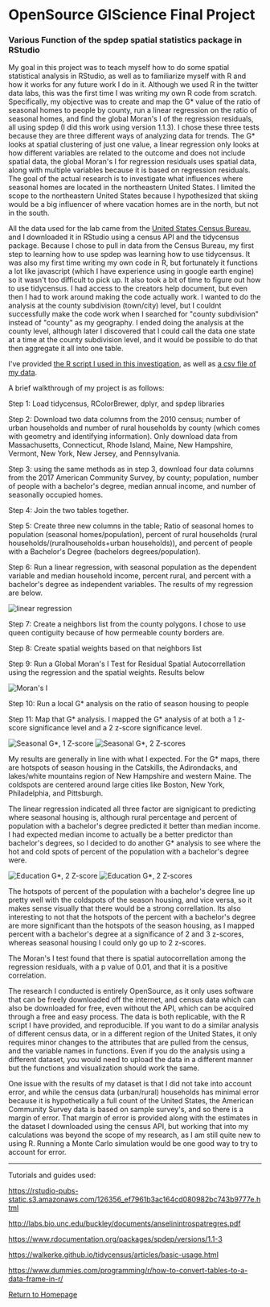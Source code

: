 # OpenSource GIScience Final Project
### Various Function of the spdep spatial statistics package in RStudio

My goal in this project was to teach myself how to do some spatial statistical analysis in RStudio, as well as to familiarize myself with R and how it works for any future work I do in it. Although we used R in the twitter data labs, this was the first time I was writing my own R code from scratch. Specifically, my objective was to create and map the G* value of the ratio of seasonal homes to people by county, run a linear regression on the ratio of seasonal homes, and find the global Moran's I of the regression residuals, all using spdep (I did this work using version 1.1.3). I chose these three tests because they are three different ways of analyzing data for trends. The G* looks at spatial clustering of just one value, a linear regression only looks at how different variables are related to the outcome and does not include spatial data, the global Moran's I for regression residuals uses spatial data, along with multiple variables because it is based on regression residuals. The goal of the actual research is to investigate what influences where seasonal homes are located in the northeastern United States. I limited the scope to the northeastern United States because I hypothesized that skiing would be a big influencer of where vacation homes are in the north, but not in the south. 

All the data used for the lab came from the [United States Census Bureau](https://www.census.gov/data.html), and I downloaded it in RStudio using a census API and the tidycensus package. Because I chose to pull in data from the Census Bureau, my first step to learning how to use spdep was learning how to use tidycensus. It was also my first time writing my own code in R, but fortunately it functions a lot like javascript (which I have experience using in google earth engine) so it wasn't too difficult to pick up. It also took a bit of time to figure out how to use tidycensus. I had access to the creators help document, but even then I had to work around making the code actually work. I wanted to do the analysis at the county subdivision (town/city) level, but I couldnt successfully make the code work when I searched for "county subdivision" instead of "county" as my geography. I ended doing the analysis at the county level, although later I discovered that I could call the data one state at a time at the county subdivision level, and it would be possible to do that then aggregate it all into one table.

I've provided [the R script I used in this investigation](spdepcodeComplete.r), as well as [a csv file of my data](spdepData.csv).

A brief walkthrough of my project is as follows:

Step 1: Load tidycensus, RColorBrewer, dplyr, and spdep libraries

Step 2: Download two data columns from the 2010 census; number of urban households and number of rural households by county (which comes with geometry and identifying information). Only download data from Massachusetts, Connecticut, Rhode Island, Maine, New Hampshire, Vermont, New York, New Jersey, and Pennsylvania.

Step 3: using the same methods as in step 3, download four data columns from the 2017 American Community Survey, by county; population, number of people with a bachelor's degree, median annual income, and number of seasonally occupied homes.

Step 4: Join the two tables together.

Step 5: Create three new columns in the table; Ratio of seasonal homes to population (seasonal homes/population), percent of rural households (rural households/(ruralhouseholds+urban households)), and percent of people with a Bachelor's Degree (bachelors degrees/population).

Step 6: Run a linear regression, with seasonal population as the dependent variable and median household income, percent rural, and percent with a bachelor's degree as independent variables. The results of my regression are below.

![linear regression](regresssion.PNG)

Step 7: Create a neighbors list from the county polygons. I chose to use queen contiguity because of how permeable county borders are.

Step 8: Create spatial weights based on that neighbors list

Step 9: Run a Global Moran's I Test for Residual Spatial Autocorrellation using the regression and the spatial weights. Results below

![Moran's I](moransi.PNG)

Step 10: Run a local G* analysis on the ratio of season housing to people

Step 11: Map that G* analysis. I mapped the G* analysis of at both a 1 z-score significance level and a 2 z-score significance level.

![Seasonal G*, 1 Z-score](seasonal1zs.png)
![Seasonal G*, 2 Z-scores](seasonal2zs.png)

My results are generally in line with what I expected. For the G* maps, there are hotspots of season housing in the Catskills, the Adirondacks, and lakes/white mountains region of New Hampshire and western Maine. The coldspots are centered around large cities like Boston, New York, Philadelphia, and Pittsburgh. 

The linear regression indicated all three factor are signigicant to predicting where seasonal housing is, although rural percentage and percent of population with a bachelor's degree predicted it better than median income. I had expected median income to actually be a better predictor than bachelor's degrees, so I decided to do another G* analysis to see where the hot and cold spots of percent of the population with a bachelor's degree were.

![Education G*, 2 Z-score](ed2last.png)
![Education G*, 2 Z-scores](ed2z.png)

The hotspots of percent of the population with a bachelor's degree line up pretty well with the coldspots of the season housing, and vice versa, so it makes sense visually that there would be a strong correllation. Its also interesting to not that the hotspots of the percent with a bachelor's degree are more significant than the hotspots of the season housing, as I mapped percent with a bachelor's degree at a significance of 2 and 3 z-scores, whereas seasonal housing I could only go up to 2 z-scores. 

The Moran's I test found that there is spatial autocorrellation among the regression residuals, with a p value of 0.01, and that it is a positive correlation. 

The research I conducted is entirely OpenSource, as it only uses software that can be freely downloaded off the internet, and census data which can also be downloaded for free, even without the API, which can be acquired through a free and easy process. The data is both replicable, with the R script I have provided, and reproducible. If you want to do a similar analysis of different census data, or in a different region of the United States, it only requires minor changes to the attributes that are pulled from the census, and the variable names in functions. Even if you do the analysis using a different dataset, you would need to upload the data in a different manner but the functions and visualization should work the same.

One issue with the results of my dataset is that I did not take into account error, and while the census data (urban/rural) households has minimal error because it is hypothetically a full count of the United States, the American Community Survey data is based on sample survey's, and so there is a margin of error. That margin of error is provided along with the estimates in the dataset I downloaded using the census API, but working that into my calculations was beyond the scope of my research, as I am still quite new to using R. Running a Monte Carlo simulation would be one good way to try to account for error.

------------------------------------------------------------------------------------------------------------------------------
Tutorials and guides used:

https://rstudio-pubs-static.s3.amazonaws.com/126356_ef7961b3ac164cd080982bc743b9777e.html

http://labs.bio.unc.edu/buckley/documents/anselinintrospatregres.pdf

https://www.rdocumentation.org/packages/spdep/versions/1.1-3

https://walkerke.github.io/tidycensus/articles/basic-usage.html

https://www.dummies.com/programming/r/how-to-convert-tables-to-a-data-frame-in-r/

[Return to Homepage](index.md)
